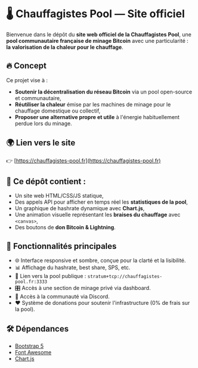 # 🌡️ Chauffagistes Pool — Site officiel

Bienvenue dans le dépôt du **site web officiel de la Chauffagistes Pool**, une **pool communautaire française de minage Bitcoin** avec une particularité : **la valorisation de la chaleur pour le chauffage**.

## 🔥 Concept

Ce projet vise à :
- **Soutenir la décentralisation du réseau Bitcoin** via un pool open-source et communautaire,
- **Réutiliser la chaleur** émise par les machines de minage pour le chauffage domestique ou collectif,
- **Proposer une alternative propre et utile** à l'énergie habituellement perdue lors du minage.

## 🌍 Lien vers le site

👉 [https://chauffagistes-pool.fr](https://chauffagistes-pool.fr)

## 📁 Ce dépôt contient :

- Un site web HTML/CSS/JS statique,
- Des appels API pour afficher en temps réel les **statistiques de la pool**,
- Un graphique de hashrate dynamique avec **Chart.js**,
- Une animation visuelle représentant les **braises du chauffage** avec `<canvas>`,
- Des boutons de **don Bitcoin & Lightning**.

## 🚀 Fonctionnalités principales

- 🌐 Interface responsive et sombre, conçue pour la clarté et la lisibilité.
- 📊 Affichage du hashrate, best share, SPS, etc.
- 🔗 Lien vers la pool publique : `stratum+tcp://chauffagistes-pool.fr:3333`
- 🎛️ Accès à une section de minage privé via dashboard.
- 💬 Accès à la communauté via Discord.
- ❤️ Système de donations pour soutenir l'infrastructure (0% de frais sur la pool).

## 🛠️ Dépendances

- [Bootstrap 5](https://getbootstrap.com/)
- [Font Awesome](https://fontawesome.com/)
- [Chart.js](https://www.chartjs.org/)
